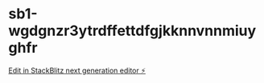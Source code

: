# sb1-wgdgnzr3ytrdffettdfgjkknnvnnmiuyghfr

[Edit in StackBlitz next generation editor ⚡️](https://stackblitz.com/~/github.com/cendana-awal1/sb1-wgdgnzr3ytrdffettdfgjkknnvnnmiuyghfr)